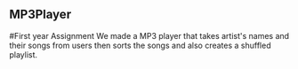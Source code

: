 ## MP3Player
#First year Assignment 
We made a MP3 player that takes artist's names and their songs from users then sorts the songs and also creates a shuffled playlist.
